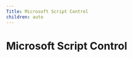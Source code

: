 ```yaml
---
Title: Microsoft Script Control
children: auto
---
```



Microsoft Script Control
========================

<!-- TOC -->
